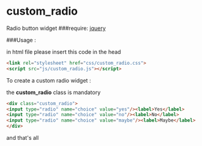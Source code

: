 # custom_radio
Radio button widget
###require:
[jquery](http://jquery.com)

###Usage :

in html file please insert this code in the head


```html
<link rel="stylesheet" href="css/custom_radio.css">
<script src="js/custom_radio.js"></script>
```
	
	
To create a custom radio widget :
	
the **custom_radio** class is mandatory
	
```html
<div class="custom_radio">
<input type="radio" name="choice" value="yes"/><label>Yes</label>
<input type="radio" name="choice" value="no"/><label>No</label>
<input type="radio" name="choice" value="maybe"/><label>Maybe</label>
</div>
```
	
and that's all